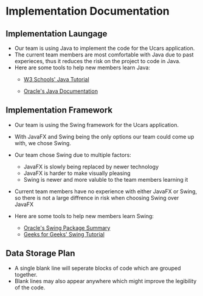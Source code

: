 # Implementation Documentation

## Implementation Laungage
- Our team is using Java to implement the code for the Ucars application.
- The current team members are most comfortable with Java due to past experieces, thus it reduces the risk on the project to code in Java.
- Here are some tools to help new members learn Java:
  - [W3 Schools' Java Tutorial]
    
    [W3 Schools' Java Tutorial]: <https://www.w3schools.com/java/>
    
  - [Oracle's Java Documentation]
    
    [Oracle's Java Documentation]: <https://docs.oracle.com/en/java/>
    
## Implementation Framework
- Our team is using the Swing framework for the Ucars application. 
- With JavaFX and Swing being the only options our team could come up with, we chose Swing.
- Our team chose Swing due to multiple factors:
  - JavaFX is slowly being replaced by newer technology 
  - JavaFX is harder to make visually pleasing
  - Swing is newer and more valuble to the team members learning it
- Current team members have no experience with either JavaFX or Swing, so there is not a large diffrence in risk when choosing Swing over JavaFX
-  Here are some tools to help new members learn Swing:
    - [Oracle's Swing Package Summary]
    
    [Oracle's Swing Package Summary]: <https://docs.oracle.com/javase%2F7%2Fdocs%2Fapi%2F%2F/javax/swing/package-summary.html>
    
    - [Geeks for Geeks' Swing Tutorial]
    
    [Geeks for Geeks' Swing Tutorial]: <https://www.geeksforgeeks.org/introduction-to-java-swing/>
## Data Storage Plan
- A single blank line will seperate blocks of code which are grouped together.
- Blank lines may also appear anywhere which might improve the legibility of the code.

